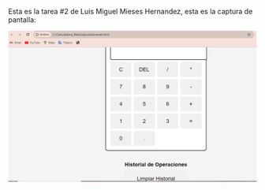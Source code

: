 Esta es la tarea #2 de Luis Miguel Mieses Hernandez, esta es la captura de pantalla:

![Mi Captura de Pantalla](imagencalculadora.png)